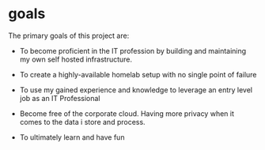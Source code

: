 # goals


The primary goals of this project are:

- To become proficient in the IT profession by 
building and maintaining my own self hosted infrastructure.

- To create a highly-available homelab setup with no single point of failure

- To use my gained experience and knowledge to leverage 
an entry level job as an IT Professional

- Become free of  the corporate cloud. Having more privacy when it comes to the data i store and process.

- To ultimately learn and have fun